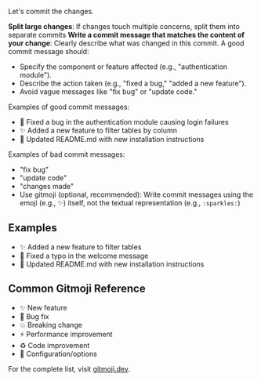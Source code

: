 Let's commit the changes.

**Split large changes**: If changes touch multiple concerns, split them into separate commits
**Write a commit message that matches the content of your change**: Clearly describe what was changed in this commit. A good commit message should:
- Specify the component or feature affected (e.g., "authentication module").
- Describe the action taken (e.g., "fixed a bug," "added a new feature").
- Avoid vague messages like "fix bug" or "update code."

Examples of good commit messages:
- 🐛 Fixed a bug in the authentication module causing login failures
- ✨ Added a new feature to filter tables by column
- 📝 Updated README.md with new installation instructions

Examples of bad commit messages:
- "fix bug"
- "update code"
- "changes made"
- Use gitmoji (optional, recommended): Write commit messages using the emoji (e.g., ✨) itself, not the textual representation (e.g., `:sparkles:`)

## Examples

- ✨ Added a new feature to filter tables
- 🐛 Fixed a typo in the welcome message
- 📝 Updated README.md with new installation instructions

## Common Gitmoji Reference

- ✨ New feature
- 🐛 Bug fix
- 💥 Breaking change
- ⚡ Performance improvement
- ♻️ Code improvement
- 🔧 Configuration/options

For the complete list, visit [gitmoji.dev](https://gitmoji.dev/).
